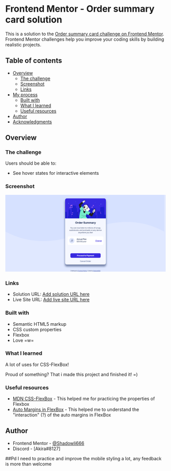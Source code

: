 # Frontend Mentor - Order summary card solution

This is a solution to the [Order summary card challenge on Frontend Mentor](https://www.frontendmentor.io/challenges/order-summary-component-QlPmajDUj). Frontend Mentor challenges help you improve your coding skills by building realistic projects. 

## Table of contents

- [Overview](#overview)
  - [The challenge](#the-challenge)
  - [Screenshot](#screenshot)
  - [Links](#links)
- [My process](#my-process)
  - [Built with](#built-with)
  - [What I learned](#what-i-learned)
  - [Useful resources](#useful-resources)
- [Author](#author)
- [Acknowledgments](#acknowledgments)


## Overview

### The challenge

Users should be able to:

- See hover states for interactive elements

### Screenshot

![](./screenshot.png)

### Links

- Solution URL: [Add solution URL here](https://your-solution-url.com)
- Live Site URL: [Add live site URL here](https://shadowli666.github.io/order-summary/)

### Built with

- Semantic HTML5 markup
- CSS custom properties
- Flexbox
- Love =w=
### What I learned

A lot of uses for CSS-FlexBox!

Proud of something? That i made this project and finished it! =)

### Useful resources

- [MDN CSS-FlexBox](https://developer.mozilla.org/es/docs/Web/CSS/flex#resumen) - This helped me for practicing the properties of Flexbox
- [Auto Margins in FlexBox](https://css-tricks.com/how-auto-margins-work-in-flexbox/) - This helped me to understand the "interaction" (?) of the auto margins in FlexBox

## Author

- Frontend Mentor - [@Shadowli666](https://www.frontendmentor.io/profile/yourusername)
- Discord - [Akira#8127]

##Pd
I need to practice and improve the mobile styling a lot,  any feedback is more than welcome
